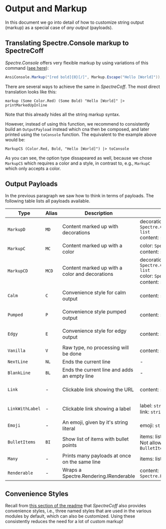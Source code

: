 # Output and Markup 
In this document we go into detail of how to customize string output (markup) as a special case of _any output_ (payloads).

## Translating Spectre.Console markup to SpectreCoff
_Spectre.Console_ offers very flexible markup by using variations of this command ([see here](https://spectreconsole.net/markup)):
```Cs
AnsiConsole.Markup("[red bold]{0}[/]", Markup.Escape("Hello [World]"));
```
There are several ways to achieve the same in _SpectreCoff_. 
The most direct translation looks like this:
```Fs
markup (Some Color.Red) (Some Bold) "Hello [World]" |> printMarkedUpInline    
```
Note that this already hides all the string markup syntax.

However, instead of using this function, we recommend to consistently build an `OutputPayload` instead which cna then be composed, and later printed using the `toConsole` function. The equivalent to the example above would be:
```Fs
MarkupCS (Color.Red, Bold, "Hello [World]") |> toConsole
```
As you can see, the option type dissapeared as well, because we chose `MarkupCS` which requires a color and a style, in contrast to, e.g., `MarkupC` which only accepts a color.

## Output Payloads
In the previous paragraph we saw how to think in terms of payloads. The following table lists all payloads available.

| Type            | Alias | Description                                    | Parameters                                                                                                  | Configurbility                                                                       |
|-----------------|-------|------------------------------------------------|-------------------------------------------------------------------------------------------------------------|--------------------------------------------------------------------------------------|
| `MarkupD`       | `MD`  | Content marked up with decorations             | decorations: `Spectre.Console.Decoration list`<br /> content: `string`                                      | -                                                                                    |
| `MarkupC`       | `MC`  | Content marked up with a color                 | color: `Spectre.Console.Color`<br /> content: `string`                                                      | -                                                                                    |
| `MarkupCD`      | `MCD` | Content marked up with a color and decorations | decorations: `Spectre.Console.Decoration list`<br /> color: `Spectre.Console.Color`<br /> content: `string` | -                                                                                    |
| `Calm`          | `C`   | Convenience style for calm output              | content: `string`                                                                                           | color: `Output.calmLook.Color` <br /> decorations: `Output.calmLook.Decorations`     |
| `Pumped`        | `P`   | Convenience style pumped output                | content: `string`                                                                                           | color: `Output.pumpedLook.Color` <br /> decorations: `Output.pumpedLook.Decorations` |
| `Edgy`          | `E`   | Convenience style for edgy output              | content: `string`                                                                                           | color: `Output.edgyLook.Color` <br /> decorations: `Output.edgyLook.Decorations`     |
| `Vanilla`       | `V`   | Raw type, no processing will be done           | content: `string`                                                                                           | -                                                                                    |
| `NextLine`      | `NL`  | Ends the current line                          | -                                                                                                           | -                                                                                    |
| `BlankLine`     | `BL`  | Ends the current line and adds an empty line   | -                                                                                                           | -                                                                                    |
| `Link`          | -     | Clickable link showing the URL                 | content: `string`                                                                                           | color: `Output.linkLook.Color` <br /> decorations: `Output.linkLook.Decorations`     |
| `LinkWithLabel` | -     | Clickable link showing a label                 | label: `string` <br /> link: `string`                                                                       | color: `Output.linkLook.Color` <br /> decorations: `Output.linkLook.Decorations`     |
| `Emoji`         | -     | An emoji, given by it's string literal         | emoji: `string`                                                                                             | -                                                                                    |
| `BulletItems`   | `BI`  | Show list of items with bullet points          | items: list of `OutputPayload`. <br /> Not allowed: `Renderable`, `BulletItems`                             | bullet item prefix: `Output.bulletItemPrefix`                                        |
| `Many`          | -     | Prints many payloads at once on the same line  | items: list of `OutputPayload`                                                                              | -                                                                                    |
| `Renderable`    | -     | Wraps a Spectre.Rendering.IRenderable          | content: `Spectre.Rendering.IRenderable`                                                                    | -                                                                                    |

## Convenience Styles
Recall from [this section of the readme](../README.md#convenience-styles) that _SpectreCoff_ also provides convenience styles, i.e., three named styles that are used in the various modules by default, which can also be customized. Using these consistently reduces the need for a lot of custom markup!
